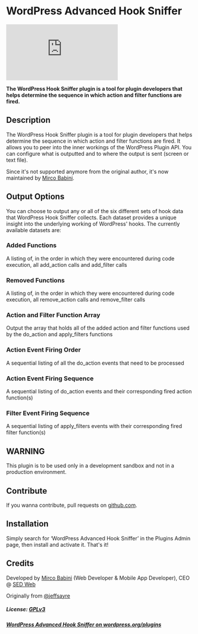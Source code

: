 # WordPress Advanced Hook Sniffer

![WordPress Advanced Hook Sniffer plugin by Mirco Babini](http://sed-web.com/pi.php?n=hook-sniffer "WordPress Advanced Hook Sniffer plugin for WordPress by Mirco Babini")

**The WordPress Hook Sniffer plugin is a tool for plugin developers that helps determine the sequence in which action and filter functions are fired.**

## Description
The WordPress Hook Sniffer plugin is a tool for plugin developers that helps determine the sequence in which action and filter functions are fired. It allows you to peer into the inner workings of the WordPress Plugin API. You can configure what is outputted and to where the output is sent (screen or text file).

Since it's not supported anymore from the original author, it's now maintained by [Mirco Babini](http://www.mircobabini.com/).

## Output Options
You can choose to output any or all of the six different sets of hook data that WordPress Hook Sniffer collects. Each dataset provides a unique insight into the underlying working of WordPress' hooks. The currently available datasets are:

### Added Functions
A listing of, in the order in which they were encountered during code execution, all add_action calls and add_filter calls

### Removed Functions
A listing of, in the order in which they were encountered during code execution, all remove_action calls and remove_filter calls

### Action and Filter Function Array
Output the array that holds all of the added action and filter functions used by the do_action and apply_filters functions

### Action Event Firing Order
A sequential listing of all the do_action events that need to be processed

### Action Event Firing Sequence
A sequential listing of do_action events and their corresponding fired action function(s)

### Filter Event Firing Sequence
A sequential listing of apply_filters events with their corresponding fired filter  function(s)


## WARNING
This plugin is to be used only in a development sandbox and not in a production environment.

## Contribute
If you wanna contribute, pull requests on [github.com](https://github.com/mircobabini/wp-hook-sniffer/pulls).

## Installation

Simply search for ‘WordPress Advanced Hook Sniffer’ in the Plugins Admin page, then install and activate it. That's it!

## Credits

Developed by [Mirco Babini](http://www.mircobabini.com/donate) (Web Developer & Mobile App Developer), CEO @ [SED Web](http://www.sedweb.it)

Originally from [@jeffsayre](http://twitter.com/jeffsayre)

##### License: [GPLv3](http://www.gnu.org/licenses/gpl.html)
##### [WordPress Advanced Hook Sniffer on wordpress.org/plugins](http://wordpress.org/plugins/hook-sniffer/)
